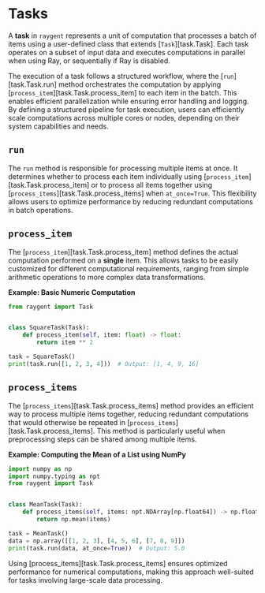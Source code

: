 # Tasks

A **task** in `raygent` represents a unit of computation that processes a batch of items using a user-defined class that extends [`Task`][task.Task].
Each task operates on a subset of input data and executes computations in parallel when using Ray, or sequentially if Ray is disabled.

The execution of a task follows a structured workflow, where the [`run`][task.Task.run] method orchestrates the computation by applying [`process_item`][task.Task.process_item] to each item in the batch.
This enables efficient parallelization while ensuring error handling and logging.
By defining a structured pipeline for task execution, users can efficiently scale computations across multiple cores or nodes, depending on their system capabilities and needs.

## `run`

The `run` method is responsible for processing multiple items at once. It determines whether to process each item individually using [`process_item`][task.Task.process_item] or to process all items together using [`process_items`][task.Task.process_items] when `at_once=True`. This flexibility allows users to optimize performance by reducing redundant computations in batch operations.

## `process_item`

The [`process_item`][task.Task.process_item] method defines the actual computation performed on a **single** item.
This allows tasks to be easily customized for different computational requirements, ranging from simple arithmetic operations to more complex data transformations.

**Example: Basic Numeric Computation**

```python
from raygent import Task


class SquareTask(Task):
    def process_item(self, item: float) -> float:
        return item ** 2

task = SquareTask()
print(task.run([1, 2, 3, 4]))  # Output: [1, 4, 9, 16]
```

## `process_items`

The [`process_items`][task.Task.process_items] method provides an efficient way to process multiple items together, reducing redundant computations that would otherwise be repeated in [`process_items`][task.Task.process_items].
This method is particularly useful when preprocessing steps can be shared among multiple items.

**Example: Computing the Mean of a List using NumPy**

```python
import numpy as np
import numpy.typing as npt
from raygent import Task


class MeanTask(Task):
    def process_items(self, items: npt.NDArray[np.float64]) -> np.float64:
        return np.mean(items)

task = MeanTask()
data = np.array([[1, 2, 3], [4, 5, 6], [7, 8, 9]])
print(task.run(data, at_once=True))  # Output: 5.0
```

Using [process_items][task.Task.process_items] ensures optimized performance for numerical computations, making this approach well-suited for tasks involving large-scale data processing.
